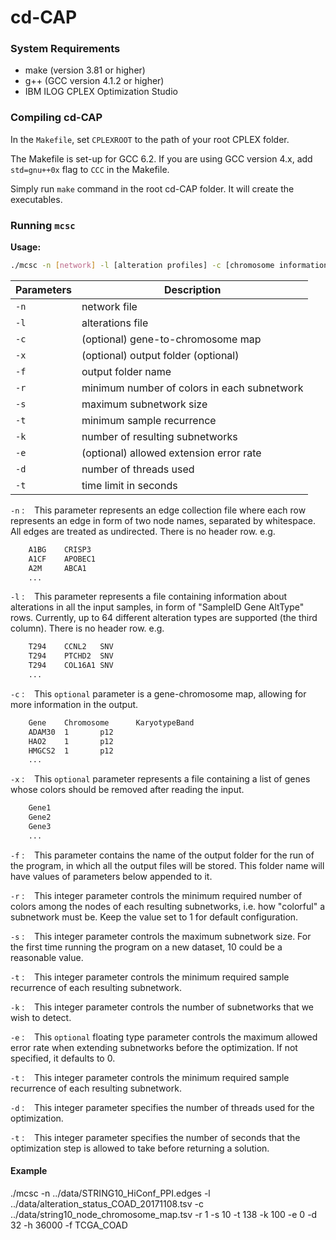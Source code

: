 # cd-CAP

### System Requirements
- make (version 3.81 or higher)
- g++ (GCC version 4.1.2 or higher)
- IBM ILOG CPLEX Optimization Studio

### Compiling cd-CAP
In the `Makefile`, set `CPLEXROOT` to the path of your root CPLEX folder.

The Makefile is set-up for GCC 6.2. If you are using GCC version 4.x, add ` std=gnu++0x` flag to `CCC` in the Makefile.

Simply run `make` command in the root cd-CAP folder. It will create the executables.

### Running `mcsc`
**Usage:**
```sh
./mcsc -n [network] -l [alteration profiles] -c [chromosome information; optional] -r [min number of colours in subnetwork] -x [exclude genes; optional] -s [maximum subnetwork size] -t [minimum subgraph recurrence]  -k [number of subnetworks] -e [error; optional] -f [outputFolder] -d [threads] -t [time limit in seconds]
```

| Parameters | Description |
| ------ | ------ |
| `-n` | network file | 
| `-l` | alterations file |
| `-c` | (optional) gene-to-chromosome map |
| `-x` | (optional) output folder (optional) |
| `-f` | output folder name |
| `-r` | minimum number of colors in each subnetwork |
| `-s` | maximum subnetwork size |
| `-t` | minimum sample recurrence |
| `-k` | number of resulting subnetworks |
| `-e` | (optional) allowed extension error rate |
| `-d` | number of threads used |
| `-t` | time limit in seconds |



`-n` : &nbsp;&nbsp; This parameter represents an edge collection file where each row represents an edge in form of two node names, separated by whitespace. All edges are treated as undirected. There is no header row. e.g.
```sh
	A1BG    CRISP3
	A1CF    APOBEC1
	A2M     ABCA1
	...
```

`-l` : &nbsp;&nbsp; This parameter represents a file containing information about alterations in all the input samples, in form of "SampleID Gene AltType" rows. Currently, up to 64 different alteration types are supported (the third column). There is no header row. e.g.
```sh
	T294    CCNL2   SNV
	T294    PTCHD2  SNV
	T294    COL16A1 SNV
	...
```

`-c` : &nbsp;&nbsp; This `optional` parameter is a gene-chromosome map, allowing for more information in the output. 
```sh
	Gene    Chromosome      KaryotypeBand
	ADAM30  1       p12
	HAO2    1       p12
	HMGCS2  1       p12
	...
```

`-x` : &nbsp;&nbsp; This `optional` parameter represents a file containing a list of genes whose colors should be removed after reading the input.
```sh
	Gene1
	Gene2
	Gene3
	...
```

`-f` : &nbsp;&nbsp; This parameter contains the name of the output folder for the run of the program, in which all the output files will be stored. This folder name will have values of parameters below appended to it.

`-r` : &nbsp;&nbsp; This integer parameter controls the minimum required number of colors among the nodes of each resulting subnetworks, i.e. how "colorful" a subnetwork must be. Keep the value set to 1 for default configuration.

`-s` : &nbsp;&nbsp; This integer parameter controls the maximum subnetwork size. For the first time running the program on a new dataset, 10 could be a reasonable value.

`-t` : &nbsp;&nbsp; This integer parameter controls the minimum required sample recurrence of each resulting subnetwork.

`-k` : &nbsp;&nbsp; This integer parameter controls the number of subnetworks that we wish to detect.

`-e` : &nbsp;&nbsp; This `optional` floating type parameter controls the maximum allowed error rate when extending subnetworks before the optimization. If not specified, it defaults to 0.

`-t` : &nbsp;&nbsp; This integer parameter controls the minimum required sample recurrence of each resulting subnetwork.

`-d` : &nbsp;&nbsp; This integer parameter specifies the number of threads used for the optimization.

`-t` : &nbsp;&nbsp; This integer parameter specifies the number of seconds that the optimization step is allowed to take before returning a solution.

#### Example
./mcsc -n ../data/STRING10_HiConf_PPI.edges -l ../data/alteration_status_COAD_20171108.tsv -c ../data/string10_node_chromosome_map.tsv -r 1 -s 10 -t 138 -k 100 -e 0 -d 32 -h 36000 -f TCGA_COAD
